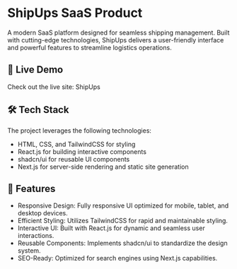 # ShipUps SaaS Product
A modern SaaS platform designed for seamless shipping management. Built with cutting-edge technologies, ShipUps delivers a user-friendly interface and powerful features to streamline logistics operations.

## 🌟 Live Demo
Check out the live site: ShipUps

## 🛠️ Tech Stack
The project leverages the following technologies:

- HTML, CSS, and TailwindCSS for styling
- React.js for building interactive components
- shadcn/ui for reusable UI components
- Next.js for server-side rendering and static site generation

## 🚀 Features
- Responsive Design: Fully responsive UI optimized for mobile, tablet, and desktop devices.
- Efficient Styling: Utilizes TailwindCSS for rapid and maintainable styling.
- Interactive UI: Built with React.js for dynamic and seamless user interactions.
- Reusable Components: Implements shadcn/ui to standardize the design system.
- SEO-Ready: Optimized for search engines using Next.js capabilities.
